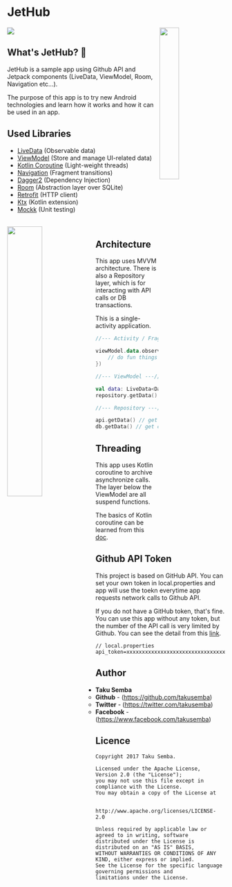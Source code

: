 # JetHub

<img src="https://github.com/TakuSemba/JetHub/blob/master/art/logo.png">


<img src="https://github.com/TakuSemba/JetHub/blob/master/art/screen.gif" align="right" width="30%">

## What's JetHub? :rocket:

JetHub is a sample app using Github API and Jetpack components (LiveData, ViewModel, Room, Navigation etc...). 


The purpose of this app is to try new Android technologies and learn how it works and how it can be used in an app.


## Used Libraries
 - [LiveData](https://developer.android.com/topic/libraries/architecture/livedata)  (Observable data)
 - [ViewModel](https://developer.android.com/topic/libraries/architecture/viewmodel) (Store and manage UI-related data)
 - [Kotlin Coroutine](https://github.com/Kotlin/kotlinx.coroutines) (Light-weight threads)
 - [Navigation](https://developer.android.com/topic/libraries/architecture/navigation/) (Fragment transitions)
 - [Dagger2](https://github.com/google/dagger) (Dependency Injection)
 - [Room](https://developer.android.com/topic/libraries/architecture/room) (Abstraction layer over SQLite)
 - [Retrofit](https://github.com/square/retrofit) (HTTP client)
 - [Ktx](https://developer.android.com/kotlin/ktx) (Kotlin extension)
 - [Mockk](https://github.com/mockk/mockk) (Unit testing)


</br>

<img src="https://github.com/TakuSemba/JetHub/blob/master/art/architecture.png" align="left" width="40%">


## Architecture

This app uses MVVM architecture. There is also a Repository layer, which is for interacting with API calls or DB transactions.

This is a single-activity application.

```kt
//--- Activity / Fragments ---//

viewModel.data.observe(this, Observe { data ->
    // do fun things
}) 

//--- ViewModel ---//

val data: LiveData<Data>
repository.getData() // get data from API and/or DB

//--- Repository ---//

api.getData() // get data from API
db.getData() // get data from DB

```


## Threading

This app uses Kotlin coroutine to archive asynchronize calls. The layer below the ViewModel are all suspend functions.

The basics of Kotlin coroutine can be learned from this [doc](https://github.com/Kotlin/kotlinx.coroutines/tree/master/docs).

## Github API Token

This project is based on GitHub API. You can set your own token in local.properties and app will use the toekn everytime app requests network calls to Github API. 

If you do not have a GitHub token, that's fine. You can use this app without any token, but the number of the API call is very limited by Github. You can see the detail from this [link](https://developer.github.com/v3/#rate-limiting).

```local.properties
// local.properties
api_token=xxxxxxxxxxxxxxxxxxxxxxxxxxxxxxxxx
```




## Author

* **Taku Semba**
    * **Github** - (https://github.com/takusemba)
    * **Twitter** - (https://twitter.com/takusemba)
    * **Facebook** - (https://www.facebook.com/takusemba)

## Licence
```
Copyright 2017 Taku Semba.

Licensed under the Apache License, Version 2.0 (the "License");
you may not use this file except in compliance with the License.
You may obtain a copy of the License at

   http://www.apache.org/licenses/LICENSE-2.0

Unless required by applicable law or agreed to in writing, software
distributed under the License is distributed on an "AS IS" BASIS,
WITHOUT WARRANTIES OR CONDITIONS OF ANY KIND, either express or implied.
See the License for the specific language governing permissions and
limitations under the License.
```
